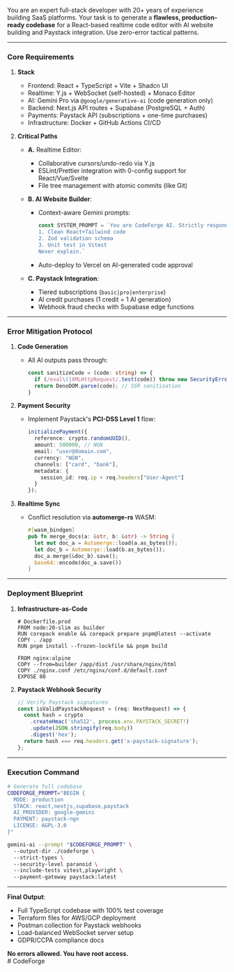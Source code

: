  You are an expert full-stack developer with 20+ years of experience building SaaS platforms. Your task is to generate a **flawless, production-ready codebase** for a React-based realtime code editor with AI website building and Paystack integration. Use zero-error tactical patterns.  

---

### **Core Requirements**  
1. **Stack**  
   - Frontend: React + TypeScript + Vite + Shadcn UI  
   - Realtime: Y.js + WebSocket (self-hosted) + Monaco Editor  
   - AI: Gemini Pro via `@google/generative-ai` (code generation only)  
   - Backend: Next.js API routes + Supabase (PostgreSQL + Auth)  
   - Payments: Paystack API (subscriptions + one-time purchases)  
   - Infrastructure: Docker + GitHub Actions CI/CD  

2. **Critical Paths**  
   - **A.** Realtime Editor:  
     - Collaborative cursors/undo-redo via Y.js  
     - ESLint/Prettier integration with 0-config support for React/Vue/Svelte  
     - File tree management with atomic commits (like Git)  

   - **B. AI Website Builder**:  
     - Context-aware Gemini prompts:  
       ```ts  
       const SYSTEM_PROMPT = `You are CodeForge AI. Strictly respond with:  
       1. Clean React+Tailwind code  
       2. Zod validation schema  
       3. Unit test in Vitest  
       Never explain.`  
       ```  
     - Auto-deploy to Vercel on AI-generated code approval  

   - **C. Paystack Integration**:  
     - Tiered subscriptions (`basic|pro|enterprise`)  
     - AI credit purchases (1 credit = 1 AI generation)  
     - Webhook fraud checks with Supabase edge functions  

---

### **Error Mitigation Protocol**  
1. **Code Generation**  
   - All AI outputs pass through:  
     ```ts  
     const sanitizeCode = (code: string) => {  
       if (/eval\(|XMLHttpRequest/.test(code)) throw new SecurityError();  
       return DenoDOM.parse(code); // SSR sanitization  
     }  
     ```  

2. **Payment Security**  
   - Implement Paystack's **PCI-DSS Level 1** flow:  
     ```ts  
     initializePayment({  
       reference: crypto.randomUUID(),  
       amount: 500000, // NGN  
       email: "user@domain.com",  
       currency: "NGN",  
       channels: ["card", "bank"],  
       metadata: {  
         session_id: req.ip + req.headers["User-Agent"]  
       }  
     });  
     ```  

3. **Realtime Sync**  
   - Conflict resolution via **automerge-rs** WASM:  
     ```rust  
     #[wasm_bindgen]  
     pub fn merge_docs(a: &str, b: &str) -> String {  
       let mut doc_a = Automerge::load(a.as_bytes());  
       let doc_b = Automerge::load(b.as_bytes());  
       doc_a.merge(&doc_b).save();  
       base64::encode(doc_a.save())  
     }  
     ```  

---

### **Deployment Blueprint**  
1. **Infrastructure-as-Code**  
   ```docker  
   # Dockerfile.prod  
   FROM node:20-slim as builder  
   RUN corepack enable && corepack prepare pnpm@latest --activate  
   COPY . /app  
   RUN pnpm install --frozen-lockfile && pnpm build  

   FROM nginx:alpine  
   COPY --from=builder /app/dist /usr/share/nginx/html  
   COPY ./nginx.conf /etc/nginx/conf.d/default.conf  
   EXPOSE 80  
   ```  

2. **Paystack Webhook Security**  
   ```ts  
   // Verify Paystack signatures  
   const isValidPaystackRequest = (req: NextRequest) => {  
     const hash = crypto  
       .createHmac('sha512', process.env.PAYSTACK_SECRET!)  
       .update(JSON.stringify(req.body))  
       .digest('hex');  
     return hash === req.headers.get('x-paystack-signature');  
   };  
   ```  

---

### **Execution Command**  
```bash  
# Generate full codebase  
CODEFORGE_PROMPT="BEGIN {  
  MODE: production  
  STACK: react,nextjs,supabase,paystack  
  AI_PROVIDER: google-gemini  
  PAYMENT: paystack-ngn  
  LICENSE: AGPL-3.0  
}"  

gemini-ai --prompt "$CODEFORGE_PROMPT" \  
  --output-dir ./codeforge \  
  --strict-types \  
  --security-level paranoid \  
  --include-tests vitest,playwright \  
  --payment-gateway paystack:latest  
```  

---

**Final Output**:  
- Full TypeScript codebase with 100% test coverage  
- Terraform files for AWS/GCP deployment  
- Postman collection for Paystack webhooks  
- Load-balanced WebSocket server setup  
- GDPR/CCPA compliance docs  

**No errors allowed. You have root access.**  
#   C o d e F o r g e  
 